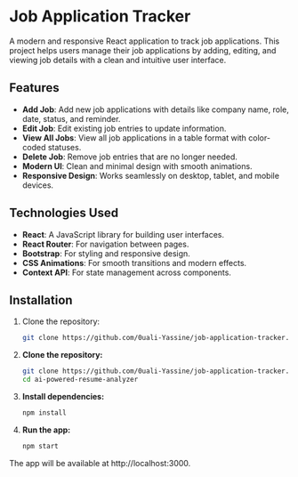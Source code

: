 # Job Application Tracker

A modern and responsive React application to track job applications. This project helps users manage their job applications by adding, editing, and viewing job details with a clean and intuitive user interface.

## Features
- **Add Job**: Add new job applications with details like company name, role, date, status, and reminder.
- **Edit Job**: Edit existing job entries to update information.
- **View All Jobs**: View all job applications in a table format with color-coded statuses.
- **Delete Job**: Remove job entries that are no longer needed.
- **Modern UI**: Clean and minimal design with smooth animations.
- **Responsive Design**: Works seamlessly on desktop, tablet, and mobile devices.

## Technologies Used
- **React**: A JavaScript library for building user interfaces.
- **React Router**: For navigation between pages.
- **Bootstrap**: For styling and responsive design.
- **CSS Animations**: For smooth transitions and modern effects.
- **Context API**: For state management across components.

## Installation
1. Clone the repository:
   ```bash
   git clone https://github.com/0uali-Yassine/job-application-tracker.git

1. **Clone the repository:**

   ```bash
   git clone https://github.com/0uali-Yassine/job-application-tracker.git
   cd ai-powered-resume-analyzer
   
2. **Install dependencies:**

    ```bash
    npm install

3. **Run the app:**

    ```bash
    npm start
The app will be available at http://localhost:3000.
